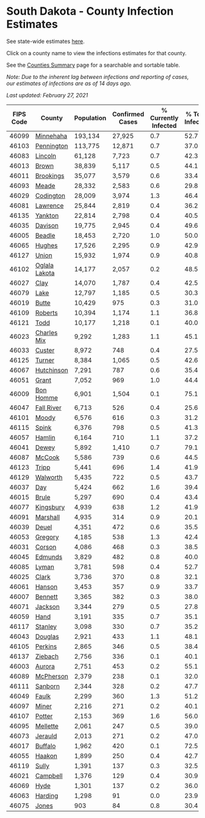 # South Dakota - County Infection Estimates

See state-wide estimates [here](/infections/us-sd).

Click on a county name to view the infections estimates for that county.

See the [Counties Summary](/infections/summary-counties) page for a searchable and sortable table.

*Note: Due to the inherent lag between infections and reporting of cases, our estimates of infections are as of 14 days ago.*

*Last updated: February 27, 2021*

|   FIPS Code |                         County |   Population |   Confirmed Cases |   % Currently Infected |   % Total Infected |
|-------------|--------------------------------|--------------|-------------------|------------------------|--------------------|
|       46099 |         [Minnehaha](minnehaha) |      193,134 |            27,925 |                    0.7 |               52.7 |
|       46103 |       [Pennington](pennington) |      113,775 |            12,871 |                    0.7 |               37.0 |
|       46083 |             [Lincoln](lincoln) |       61,128 |             7,723 |                    0.7 |               42.3 |
|       46013 |                 [Brown](brown) |       38,839 |             5,117 |                    0.5 |               44.1 |
|       46011 |         [Brookings](brookings) |       35,077 |             3,579 |                    0.6 |               33.4 |
|       46093 |                 [Meade](meade) |       28,332 |             2,583 |                    0.6 |               29.8 |
|       46029 |         [Codington](codington) |       28,009 |             3,974 |                    1.3 |               46.4 |
|       46081 |           [Lawrence](lawrence) |       25,844 |             2,819 |                    0.4 |               36.2 |
|       46135 |             [Yankton](yankton) |       22,814 |             2,798 |                    0.4 |               40.5 |
|       46035 |             [Davison](davison) |       19,775 |             2,945 |                    0.4 |               49.6 |
|       46005 |               [Beadle](beadle) |       18,453 |             2,720 |                    1.0 |               50.0 |
|       46065 |               [Hughes](hughes) |       17,526 |             2,295 |                    0.9 |               42.9 |
|       46127 |                 [Union](union) |       15,932 |             1,974 |                    0.9 |               40.8 |
|       46102 | [Oglala Lakota](oglala-lakota) |       14,177 |             2,057 |                    0.2 |               48.5 |
|       46027 |                   [Clay](clay) |       14,070 |             1,787 |                    0.4 |               42.5 |
|       46079 |                   [Lake](lake) |       12,797 |             1,185 |                    0.5 |               30.3 |
|       46019 |                 [Butte](butte) |       10,429 |               975 |                    0.3 |               31.0 |
|       46109 |             [Roberts](roberts) |       10,394 |             1,174 |                    1.1 |               36.8 |
|       46121 |                   [Todd](todd) |       10,177 |             1,218 |                    0.1 |               40.0 |
|       46023 |     [Charles Mix](charles-mix) |        9,292 |             1,283 |                    1.1 |               45.1 |
|       46033 |               [Custer](custer) |        8,972 |               748 |                    0.4 |               27.5 |
|       46125 |               [Turner](turner) |        8,384 |             1,065 |                    0.5 |               42.6 |
|       46067 |       [Hutchinson](hutchinson) |        7,291 |               787 |                    0.6 |               35.4 |
|       46051 |                 [Grant](grant) |        7,052 |               969 |                    1.0 |               44.4 |
|       46009 |         [Bon Homme](bon-homme) |        6,901 |             1,504 |                    0.1 |               75.1 |
|       46047 |       [Fall River](fall-river) |        6,713 |               526 |                    0.4 |               25.6 |
|       46101 |                 [Moody](moody) |        6,576 |               616 |                    0.3 |               31.2 |
|       46115 |                 [Spink](spink) |        6,376 |               798 |                    0.5 |               41.3 |
|       46057 |               [Hamlin](hamlin) |        6,164 |               710 |                    1.1 |               37.2 |
|       46041 |                 [Dewey](dewey) |        5,892 |             1,410 |                    0.7 |               79.1 |
|       46087 |               [McCook](mccook) |        5,586 |               739 |                    0.6 |               44.5 |
|       46123 |                 [Tripp](tripp) |        5,441 |               696 |                    1.4 |               41.9 |
|       46129 |           [Walworth](walworth) |        5,435 |               722 |                    0.5 |               43.7 |
|       46037 |                     [Day](day) |        5,424 |               662 |                    1.6 |               39.4 |
|       46015 |                 [Brule](brule) |        5,297 |               690 |                    0.4 |               43.4 |
|       46077 |         [Kingsbury](kingsbury) |        4,939 |               638 |                    1.2 |               41.9 |
|       46091 |           [Marshall](marshall) |        4,935 |               314 |                    0.9 |               20.1 |
|       46039 |                 [Deuel](deuel) |        4,351 |               472 |                    0.6 |               35.5 |
|       46053 |             [Gregory](gregory) |        4,185 |               538 |                    1.3 |               42.4 |
|       46031 |               [Corson](corson) |        4,086 |               468 |                    0.3 |               38.5 |
|       46045 |             [Edmunds](edmunds) |        3,829 |               482 |                    0.8 |               40.0 |
|       46085 |                 [Lyman](lyman) |        3,781 |               598 |                    0.4 |               52.7 |
|       46025 |                 [Clark](clark) |        3,736 |               370 |                    0.8 |               32.1 |
|       46061 |               [Hanson](hanson) |        3,453 |               357 |                    0.9 |               33.7 |
|       46007 |             [Bennett](bennett) |        3,365 |               382 |                    0.3 |               38.0 |
|       46071 |             [Jackson](jackson) |        3,344 |               279 |                    0.5 |               27.8 |
|       46059 |                   [Hand](hand) |        3,191 |               335 |                    0.7 |               35.1 |
|       46117 |             [Stanley](stanley) |        3,098 |               330 |                    0.7 |               35.2 |
|       46043 |             [Douglas](douglas) |        2,921 |               433 |                    1.1 |               48.1 |
|       46105 |             [Perkins](perkins) |        2,865 |               346 |                    0.5 |               38.4 |
|       46137 |             [Ziebach](ziebach) |        2,756 |               336 |                    0.1 |               40.1 |
|       46003 |               [Aurora](aurora) |        2,751 |               453 |                    0.2 |               55.1 |
|       46089 |         [McPherson](mcpherson) |        2,379 |               238 |                    0.1 |               32.0 |
|       46111 |             [Sanborn](sanborn) |        2,344 |               328 |                    0.2 |               47.7 |
|       46049 |                 [Faulk](faulk) |        2,299 |               360 |                    1.3 |               51.2 |
|       46097 |                 [Miner](miner) |        2,216 |               271 |                    0.2 |               40.1 |
|       46107 |               [Potter](potter) |        2,153 |               369 |                    1.6 |               56.0 |
|       46095 |           [Mellette](mellette) |        2,061 |               247 |                    0.5 |               39.0 |
|       46073 |             [Jerauld](jerauld) |        2,013 |               271 |                    0.2 |               47.0 |
|       46017 |             [Buffalo](buffalo) |        1,962 |               420 |                    0.1 |               72.5 |
|       46055 |               [Haakon](haakon) |        1,899 |               250 |                    0.4 |               42.7 |
|       46119 |                 [Sully](sully) |        1,391 |               137 |                    0.3 |               32.5 |
|       46021 |           [Campbell](campbell) |        1,376 |               129 |                    0.4 |               30.9 |
|       46069 |                   [Hyde](hyde) |        1,301 |               137 |                    0.2 |               36.0 |
|       46063 |             [Harding](harding) |        1,298 |                91 |                    0.0 |               23.9 |
|       46075 |                 [Jones](jones) |          903 |                84 |                    0.8 |               30.4 |